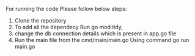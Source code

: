 For running the code Please follow below steps:

1. Clone the repository
2. To add all the dependecy 
 Run go mod tidy,
 3. change the db connection details which is present in app.go file
 4. Run the main file from the cmd/main/main.go
 Using command go run main.go
 
